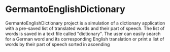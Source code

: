 # GermantoEnglishDictionary
GermantoEnglishDictionary project is a simulation of a dictionary application 
with a pre-saved list of translated words and their part of speech. 
The list of words is saved in a text file called "dictionary".
The user can easily search for a German word and its corresponding
English translation or print a list of words by their part of speech sorted in ascending
